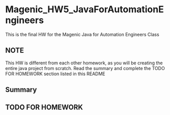 # Magenic_HW5_JavaForAutomationEngineers
This is the final HW for the  Magenic Java for Automation Engineers Class

## NOTE
This HW is different from each other homework, as you will be creating the entire java project from scratch. Read the summary and complete the TODO FOR HOMEWORK section listed in this README

## Summary

## TODO FOR HOMEWORK
